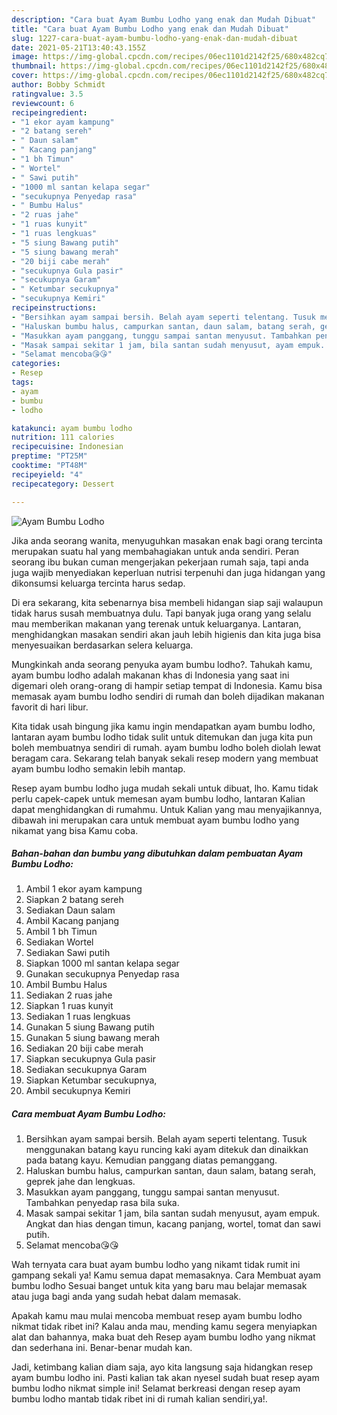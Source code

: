 ```yaml
---
description: "Cara buat Ayam Bumbu Lodho yang enak dan Mudah Dibuat"
title: "Cara buat Ayam Bumbu Lodho yang enak dan Mudah Dibuat"
slug: 1227-cara-buat-ayam-bumbu-lodho-yang-enak-dan-mudah-dibuat
date: 2021-05-21T13:40:43.155Z
image: https://img-global.cpcdn.com/recipes/06ec1101d2142f25/680x482cq70/ayam-bumbu-lodho-foto-resep-utama.jpg
thumbnail: https://img-global.cpcdn.com/recipes/06ec1101d2142f25/680x482cq70/ayam-bumbu-lodho-foto-resep-utama.jpg
cover: https://img-global.cpcdn.com/recipes/06ec1101d2142f25/680x482cq70/ayam-bumbu-lodho-foto-resep-utama.jpg
author: Bobby Schmidt
ratingvalue: 3.5
reviewcount: 6
recipeingredient:
- "1 ekor ayam kampung"
- "2 batang sereh"
- " Daun salam"
- " Kacang panjang"
- "1 bh Timun"
- " Wortel"
- " Sawi putih"
- "1000 ml santan kelapa segar"
- "secukupnya Penyedap rasa"
- " Bumbu Halus"
- "2 ruas jahe"
- "1 ruas kunyit"
- "1 ruas lengkuas"
- "5 siung Bawang putih"
- "5 siung bawang merah"
- "20 biji cabe merah"
- "secukupnya Gula pasir"
- "secukupnya Garam"
- " Ketumbar secukupnya"
- "secukupnya Kemiri"
recipeinstructions:
- "Bersihkan ayam sampai bersih. Belah ayam seperti telentang. Tusuk menggunakan batang kayu runcing kaki ayam ditekuk dan dinaikkan pada batang kayu. Kemudian panggang diatas pemanggang."
- "Haluskan bumbu halus, campurkan santan, daun salam, batang serah, geprek jahe dan lengkuas."
- "Masukkan ayam panggang, tunggu sampai santan menyusut. Tambahkan penyedap rasa bila suka."
- "Masak sampai sekitar 1 jam, bila santan sudah menyusut, ayam empuk. Angkat dan hias dengan timun, kacang panjang, wortel, tomat dan sawi putih."
- "Selamat mencoba😘😘"
categories:
- Resep
tags:
- ayam
- bumbu
- lodho

katakunci: ayam bumbu lodho 
nutrition: 111 calories
recipecuisine: Indonesian
preptime: "PT25M"
cooktime: "PT48M"
recipeyield: "4"
recipecategory: Dessert

---
```



![Ayam Bumbu Lodho](https://img-global.cpcdn.com/recipes/06ec1101d2142f25/680x482cq70/ayam-bumbu-lodho-foto-resep-utama.jpg)

Jika anda seorang wanita, menyuguhkan masakan enak bagi orang tercinta merupakan suatu hal yang membahagiakan untuk anda sendiri. Peran seorang ibu bukan cuman mengerjakan pekerjaan rumah saja, tapi anda juga wajib menyediakan keperluan nutrisi terpenuhi dan juga hidangan yang dikonsumsi keluarga tercinta harus sedap.

Di era  sekarang, kita sebenarnya bisa membeli hidangan siap saji walaupun tidak harus susah membuatnya dulu. Tapi banyak juga orang yang selalu mau memberikan makanan yang terenak untuk keluarganya. Lantaran, menghidangkan masakan sendiri akan jauh lebih higienis dan kita juga bisa menyesuaikan berdasarkan selera keluarga. 



Mungkinkah anda seorang penyuka ayam bumbu lodho?. Tahukah kamu, ayam bumbu lodho adalah makanan khas di Indonesia yang saat ini digemari oleh orang-orang di hampir setiap tempat di Indonesia. Kamu bisa memasak ayam bumbu lodho sendiri di rumah dan boleh dijadikan makanan favorit di hari libur.

Kita tidak usah bingung jika kamu ingin mendapatkan ayam bumbu lodho, lantaran ayam bumbu lodho tidak sulit untuk ditemukan dan juga kita pun boleh membuatnya sendiri di rumah. ayam bumbu lodho boleh diolah lewat beragam cara. Sekarang telah banyak sekali resep modern yang membuat ayam bumbu lodho semakin lebih mantap.

Resep ayam bumbu lodho juga mudah sekali untuk dibuat, lho. Kamu tidak perlu capek-capek untuk memesan ayam bumbu lodho, lantaran Kalian dapat menghidangkan di rumahmu. Untuk Kalian yang mau menyajikannya, dibawah ini merupakan cara untuk membuat ayam bumbu lodho yang nikamat yang bisa Kamu coba.

<!--inarticleads1-->

##### Bahan-bahan dan bumbu yang dibutuhkan dalam pembuatan Ayam Bumbu Lodho:

1. Ambil 1 ekor ayam kampung
1. Siapkan 2 batang sereh
1. Sediakan  Daun salam
1. Ambil  Kacang panjang
1. Ambil 1 bh Timun
1. Sediakan  Wortel
1. Sediakan  Sawi putih
1. Siapkan 1000 ml santan kelapa segar
1. Gunakan secukupnya Penyedap rasa
1. Ambil  Bumbu Halus
1. Sediakan 2 ruas jahe
1. Siapkan 1 ruas kunyit
1. Sediakan 1 ruas lengkuas
1. Gunakan 5 siung Bawang putih
1. Gunakan 5 siung bawang merah
1. Sediakan 20 biji cabe merah
1. Siapkan secukupnya Gula pasir
1. Sediakan secukupnya Garam
1. Siapkan  Ketumbar secukupnya,
1. Ambil secukupnya Kemiri




<!--inarticleads2-->

##### Cara membuat Ayam Bumbu Lodho:

1. Bersihkan ayam sampai bersih. Belah ayam seperti telentang. Tusuk menggunakan batang kayu runcing kaki ayam ditekuk dan dinaikkan pada batang kayu. Kemudian panggang diatas pemanggang.
1. Haluskan bumbu halus, campurkan santan, daun salam, batang serah, geprek jahe dan lengkuas.
1. Masukkan ayam panggang, tunggu sampai santan menyusut. Tambahkan penyedap rasa bila suka.
1. Masak sampai sekitar 1 jam, bila santan sudah menyusut, ayam empuk. Angkat dan hias dengan timun, kacang panjang, wortel, tomat dan sawi putih.
1. Selamat mencoba😘😘




Wah ternyata cara buat ayam bumbu lodho yang nikamt tidak rumit ini gampang sekali ya! Kamu semua dapat memasaknya. Cara Membuat ayam bumbu lodho Sesuai banget untuk kita yang baru mau belajar memasak atau juga bagi anda yang sudah hebat dalam memasak.

Apakah kamu mau mulai mencoba membuat resep ayam bumbu lodho nikmat tidak ribet ini? Kalau anda mau, mending kamu segera menyiapkan alat dan bahannya, maka buat deh Resep ayam bumbu lodho yang nikmat dan sederhana ini. Benar-benar mudah kan. 

Jadi, ketimbang kalian diam saja, ayo kita langsung saja hidangkan resep ayam bumbu lodho ini. Pasti kalian tak akan nyesel sudah buat resep ayam bumbu lodho nikmat simple ini! Selamat berkreasi dengan resep ayam bumbu lodho mantab tidak ribet ini di rumah kalian sendiri,ya!.

